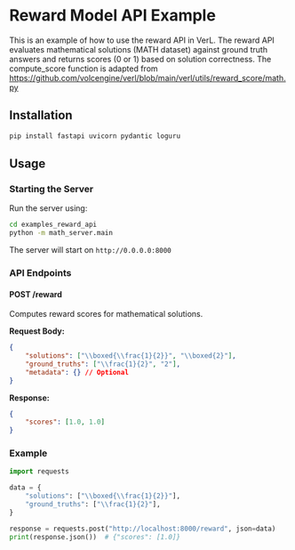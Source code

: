 # Reward Model API Example

This is an example of how to use the reward API in VerL.
The reward API evaluates mathematical solutions (MATH dataset) against ground truth answers and returns scores (0 or 1) based on solution correctness.
The compute_score function is adapted from https://github.com/volcengine/verl/blob/main/verl/utils/reward_score/math.py

## Installation
```bash
pip install fastapi uvicorn pydantic loguru
```

## Usage

### Starting the Server

Run the server using:

```bash
cd examples_reward_api
python -m math_server.main
```

The server will start on `http://0.0.0.0:8000`

### API Endpoints

#### POST /reward

Computes reward scores for mathematical solutions.

**Request Body:**

```json
{
    "solutions": ["\\boxed{\\frac{1}{2}}", "\\boxed{2}"],
    "ground_truths": ["\\frac{1}{2}", "2"],
    "metadata": {} // Optional
}
```

**Response:**

```json
{
    "scores": [1.0, 1.0]
}
```

### Example

```python
import requests

data = {
    "solutions": ["\\boxed{\\frac{1}{2}}"],
    "ground_truths": ["\\frac{1}{2}"],
}

response = requests.post("http://localhost:8000/reward", json=data)
print(response.json())  # {"scores": [1.0]}
```